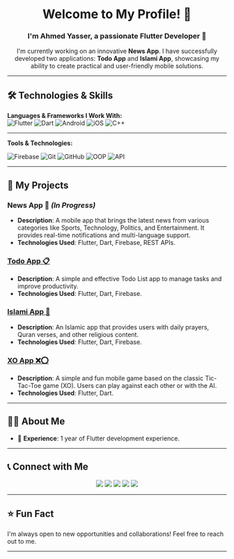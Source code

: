 <h1 align="center">Welcome to My Profile! 🌟</h1>
<h3 align="center">I'm Ahmed Yasser, a passionate Flutter Developer 🚀</h3>

<p align="center">
    I'm currently working on an innovative <b>News App</b>. I have successfully developed two applications: <b>Todo App</b> and <b>Islami App</b>, showcasing my ability to create practical and user-friendly mobile solutions.
</p>

---

## 🛠️ Technologies & Skills

**Languages & Frameworks I Work With:**                    
  ![Flutter](https://img.icons8.com/color/48/000000/flutter.png)        ![Dart](https://img.icons8.com/color/48/000000/dart.png)        ![Android](https://img.icons8.com/ios/50/000000/android.png)        ![iOS](https://img.icons8.com/color/48/000000/ios-logo.png)          ![C++](https://img.icons8.com/color/48/000000/c-plus-plus-logo.png) 


---------
**Tools & Technologies:**

![Firebase](https://img.icons8.com/color/48/000000/firebase.png)        ![Git](https://img.icons8.com/color/48/000000/git.png)        ![GitHub](https://img.icons8.com/color/48/000000/github.png)  ![OOP](https://img.icons8.com/color/48/000000/idea.png)        ![API](https://img.icons8.com/color/48/000000/api.png) 

---------

## 📱 My Projects

### **News App 📰** *(In Progress)*  
- **Description**: A mobile app that brings the latest news from various categories like Sports, Technology, Politics, and Entertainment. It provides real-time notifications and multi-language support.
- **Technologies Used**: Flutter, Dart, Firebase, REST APIs.

### **[Todo App 📋](https://github.com/AhmedYasserTaha/Todo-App)**  
- **Description**: A simple and effective Todo List app to manage tasks and improve productivity.  
- **Technologies Used**: Flutter, Dart, Firebase.

### **[Islami App 🕌](https://github.com/AhmedYasserTaha/Islami-App)**  
- **Description**: An Islamic app that provides users with daily prayers, Quran verses, and other religious content.  
- **Technologies Used**: Flutter, Dart, Firebase.

### **[XO App ❌⭕](https://github.com/AhmedYasserTaha/XO-App)**  
- **Description**: A simple and fun mobile game based on the classic Tic-Tac-Toe game (XO). Users can play against each other or with the AI.  
- **Technologies Used**: Flutter, Dart.

---

## 👨‍💻 About Me

- 💼 **Experience**: 1 year of Flutter development experience.    


---

## 📞 Connect with Me

<p align="center">
    <a href="https://www.linkedin.com/in/ahmed-yasser-913678335/" alt="LinkedIn">
        <img src="https://img.shields.io/badge/-LinkedIn-blue?style=for-the-badge&logo=linkedin" /></a>
    <a href="https://stackoverflow.com/" alt="StackOverflow">
        <img src="https://img.shields.io/badge/-StackOverflow-FE7A16?style=for-the-badge&logo=stack-overflow&logoColor=white" /></a>
    <a href="https://www.instagram.com/a_yasser10/" alt="Instagram">
        <img src="https://img.shields.io/badge/-Instagram-E4405F?style=for-the-badge&logo=instagram&logoColor=white" /></a>
    <a href="https://ahmedyasser.me" alt="Website">
        <img src="https://img.shields.io/badge/-ahmedyasser.me-242424?style=for-the-badge&logo=circle&logoColor=White" /></a>
    <a href="https://wa.me/201010374459" alt="WhatsApp">
        <img src="https://img.shields.io/badge/-WhatsApp-25D366?style=for-the-badge&logo=whatsapp&logoColor=white" /></a>
</p>

---

## ⭐️ Fun Fact
I'm always open to new opportunities and collaborations! Feel free to reach out to me.

---

[banner]: https://via.placeholder.com/1200x400?text=Welcome+to+Ahmed+Yasser's+GitHub
[website]: https://ahmedyasser.me

